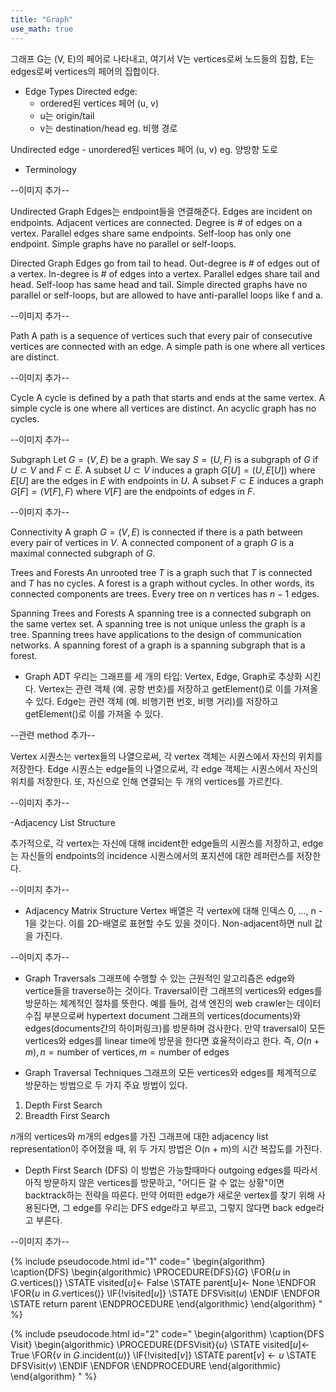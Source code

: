 ```yaml
---
title: "Graph"
use_math: true
---
```


그래프 G는 (V, E)의 페어로 나타내고, 여기서
V는 vertices로써 노드들의 집합,
E는 edges로써 vertices의 페어의 집합이다.

- Edge Types
Directed edge: 
    - ordered된 vertices 페어 (u, v)
    - u는 origin/tail
    - v는 destination/head
    eg. 비행 경로

Undirected edge
    - unordered된 vertices 페어 (u, v)
    eg. 양방향 도로

- Terminology

--이미지 추가--

Undirected Graph
    Edges는 endpoint들을 연결해준다.
    Edges are incident on endpoints.
    Adjacent vertices are connected.
    Degree is # of edges on a vertex.
    Parallel edges share same endpoints.
    Self-loop has only one endpoint.
    Simple graphs have no parallel or self-loops.

Directed Graph
    Edges go from tail to head.
    Out-degree is # of edges out of a vertex.
    In-degree is # of edges into a vertex.
    Parallel edges share tail and head.
    Self-loop has same head and tail.
    Simple directed graphs have no parallel or self-loops, but are allowed to have anti-parallel loops like f and a.

--이미지 추가--

Path
    A path is a sequence of vertices such that every pair of consecutive vertices are connected with an edge.
    A simple path is one where all vertices are distinct.

--이미지 추가--

Cycle
    A cycle is defined by a path that starts and ends at the same vertex.
    A simple cycle is one where all vertices are distinct.
    An acyclic graph has no cycles.

--이미지 추가--

Subgraph
    Let $G = (V, E)$ be a graph. We say $S = (U, F)$ is a subgraph of $G$ if $U \subset V$ and $F \subset E$.
    A subset $U \subset V$ induces a graph $G[U] = (U, E[U])$ where $E[U]$ are the edges in $E$ with endpoints in $U$.
    A subset $F \subset E$ induces a graph $G[F] = (V[F], F)$ where $V[F]$ are the endpoints of edges in $F$.

--이미지 추가--

Connectivity
    A graph $G = (V, E)$ is connected if there is a path between every pair of vertices in $V$.
    A connected component of a graph $G$ is a maximal connected subgraph of $G$.

Trees and Forests
    An unrooted tree $T$ is a graph such that $T$ is connected and $T$ has no cycles.
    A forest is a graph without cycles. In other words, its connected components are trees.
    Every tree on $n$ vertices has $n - 1$ edges.

Spanning Trees and Forests
    A spanning tree is a connected subgraph on the same vertex set.
    A spanning tree is not unique unless the graph is a tree.
    Spanning trees have applications to the design of communication networks.
    A spanning forest of a graph is a spanning subgraph that is a forest.

- Graph ADT
우리는 그래프를 세 개의 타입: Vertex, Edge, Graph로 추상화 시킨다.
Vertex는 관련 객체 (예. 공항 번호)를 저장하고 getElement()로 이를 가져올 수 있다.
Edge는 관련 객체 (예. 비행기편 번호, 비행 거리)를 저장하고 getElement()로 이를 가져올 수 있다.

--관련 method 추가--

Vertex 시퀀스는 vertex들의 나열으로써, 각 vertex 객체는 시퀀스에서 자신의 위치를 저장한다.
Edge 시퀀스는 edge들의 나열으로써, 각 edge 객체는 시퀀스에서 자신의 위치를 저장한다. 또, 자신으로 인해 연결되는 두 개의 vertices를 가르킨다.

--이미지 추가--

-Adjacency List Structure

추가적으로, 각 vertex는 자신에 대해 incident한 edge들의 시퀀스를 저장하고, edge는 자신들의 endpoints의 incidence 시퀀스에서의 포지션에 대한 레퍼런스를 저장한다.

--이미지 추가--

- Adjacency Matrix Structure
Vertex 배열은 각 vertex에 대해 인덱스 0, ..., n - 1을 갖는다.
이를 2D-배열로 표현할 수도 있을 것이다. Non-adjacent하면 null 값을 가진다.

--이미지 추가--

- Graph Traversals
그래프에 수행할 수 있는 근원적인 알고리즘은 edge와 vertice들을 traverse하는 것이다.
Traversal이란 그래프의 vertices와 edges를 방문하는 체계적인 절차를 뜻한다.
예를 들어, 검색 엔진의 web crawler는 데이터 수집 부분으로써 hypertext document 그래프의 vertices(documents)와 edges(documents간의 하이퍼링크)를 방문하며 검사한다.
만약 traversal이 모든 vertices와 edges를 linear time에 방문을 한다면 효율적이라고 한다. 즉, $O(n + m), n = \text{number of vertices}, m = \text{number of edges}$

- Graph Traversal Techniques
그래프의 모든 vertices와 edges를 체계적으로 방문하는 방법으로 두 가지 주요 방법이 있다.
1) Depth First Search
2) Breadth First Search

$n$개의 vertices와 $m$개의 edges를 가진 그래프에 대한 adjacency list representation이 주어졌을 때, 위 두 가지 방법은 O(n + m)의 시간 복잡도를 가진다.

- Depth First Search (DFS)
이 방법은 가능할때마다 outgoing edges를 따라서 아직 방문하지 않은 vertices를 방문하고, "어디든 갈 수 없는 상황"이면 backtrack하는 전략을 따른다.
만약 어떠한 edge가 새로운 vertex를 찾기 위해 사용된다면, 그 edge를 우리는 DFS edge라고 부르고, 그렇지 않다면 back edge라고 부른다.

--이미지 추가--

{% include pseudocode.html id="1" code="
\begin{algorithm}
\caption{DFS}
\begin{algorithmic}
\PROCEDURE{DFS}{$G$}
    \FOR{$u$ in $G$.vertices()}
        \STATE visited$[u] \leftarrow$ False
        \STATE parent$[u] \leftarrow$ None
    \ENDFOR
    \FOR{$u$ in $G$.vertices()}
        \IF{!visited$[u]$}
            \STATE DFSVisit$(u)$
        \ENDIF
    \ENDFOR
    \STATE return parent
\ENDPROCEDURE
\end{algorithmic}
\end{algorithm}
" %}

{% include pseudocode.html id="2" code="
\begin{algorithm}
\caption{DFS Visit}
\begin{algorithmic}
\PROCEDURE{DFSVisit}{$u$}
    \STATE visited$[u] \leftarrow$ True
    \FOR{$v$ in $G$.incident$(u)$}
        \IF{!visited$[v]$}
            \STATE parent$[v] \leftarrow u$
            \STATE DFSVisit$(v)$
        \ENDIF
    \ENDFOR
\ENDPROCEDURE
\end{algorithmic}
\end{algorithm}
" %}

